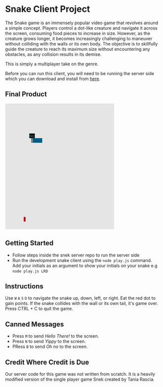 # Snake Client Project

The Snake game is an immensely popular video game that revolves around a simple concept. Players control a dot-like creature and navigate it across the screen, consuming food pieces to increase in size. However, as the creature grows longer, it becomes increasingly challenging to maneuver without colliding with the walls or its own body. The objective is to skillfully guide the creature to reach its maximum size without encountering any obstacles, as any collision results in its demise.

This is simply a multiplayer take on the genre.

Before you can run this client, you will need to be running the server side which you can download and install from [here](https://github.com/taniarascia/snek). 

## Final Product

!["screenshot of the game running on the terminal. Your initials beside the snake will be passed in the as an argument on the command line terminal."](/images/Snake%20product.png)


## Getting Started

- Follow steps inside the snek server repo to run the server side
- Run the development snake client using the `node play.js` command. Add your initials as an argument to show your initials on your snake e.g `node play.js LRD`

## Instructions
Use `W` `A` `S` `D` to navigate the snake up, down, left, or right. Eat the red dot to gain points. If the snake collides with the wall or its own tail, it's game over. Press CTRL + C to quit the game.

## Canned Messages
  - Press `M` to send _Hello There!_ to the screen.
  - Press `N` to send _Yippy_ to the screen.
  - PRess `B` to send _Oh no_ to the screen.

## Credit Where Credit is Due
Our server code for this game was not written from scratch. It is a heavily modified version of the single player game Snek created by Tania Rascia.